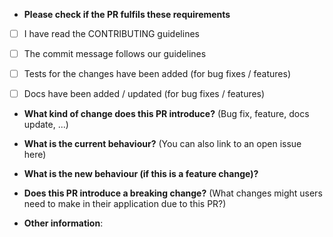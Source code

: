 * **Please check if the PR fulfils these requirements**
  
- [ ] I have read the CONTRIBUTING guidelines 
- [ ] The commit message follows our guidelines
- [ ] Tests for the changes have been added (for bug fixes / features)
- [ ] Docs have been added / updated (for bug fixes / features)


* **What kind of change does this PR introduce?** (Bug fix, feature, docs update, ...)



* **What is the current behaviour?** (You can also link to an open issue here)



* **What is the new behaviour (if this is a feature change)?**
  
  
  
* **Does this PR introduce a breaking change?** (What changes might users need to make in their application due to this PR?)



* **Other information**:
